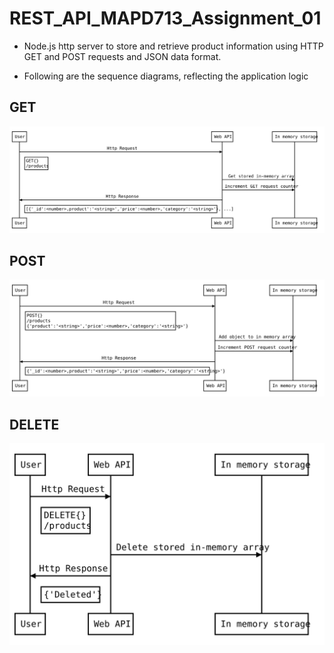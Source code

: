 # REST_API_MAPD713_Assignment_01

- Node.js http server to store and retrieve product information using HTTP GET and POST
requests and JSON data format.

- Following are the sequence diagrams, reflecting the application logic

## GET

![GET](assets/GET.svg)

## POST

![POST](assets/POST.svg)

## DELETE

![DELETE](assets/DELETE.svg)
